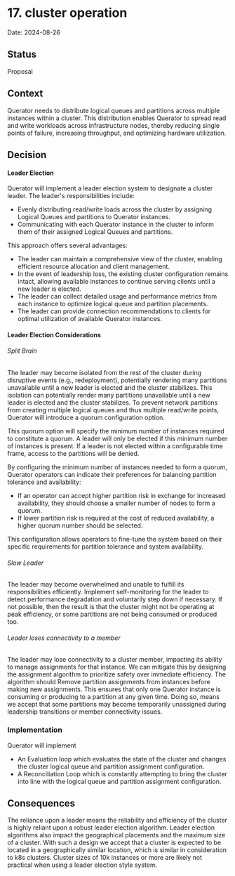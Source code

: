 # 17. cluster operation

Date: 2024-08-26

## Status

Proposal

## Context

Querator needs to distribute logical queues and partitions across multiple instances within a cluster.
This distribution enables Querator to spread read and write workloads across infrastructure nodes,
thereby reducing single points of failure, increasing throughput, and optimizing hardware utilization.

## Decision

#### Leader Election
Querator will implement a leader election system to designate a cluster leader. The leader's
responsibilities include:
- Evenly distributing read/write loads across the cluster by assigning Logical Queues and partitions
to Querator instances.
- Communicating with each Querator instance in the cluster to inform them of their assigned Logical 
Queues and partitions.

This approach offers several advantages:
- The leader can maintain a comprehensive view of the cluster, enabling efficient resource allocation
and client management.
- In the event of leadership loss, the existing cluster configuration remains intact, allowing available
instances to continue serving clients until a new leader is elected.
- The leader can collect detailed usage and performance metrics from each instance to optimize logical
queue and partition placements.
- The leader can provide connection recommendations to clients for optimal utilization of available
Querator instances.

#### Leader Election Considerations
###### Split Brain
The leader may become isolated from the rest of the cluster during disruptive events (e.g., redeployment),
potentially rendering many partitions unavailable until a new leader is elected and the cluster
stabilizes. This isolation can potentially render many partitions unavailable until a new leader
is elected and the cluster stabilizes. To prevent network partitions from creating multiple logical
queues and thus multiple read/write points, Querator will introduce a quorum configuration option.

This quorum option will specify the minimum number of instances required to constitute a quorum.
A leader will only be elected if this minimum number of instances is present. If a leader is not
elected within a configurable time frame, access to the partitions will be denied.

By configuring the minimum number of instances needed to form a quorum, Querator operators can
indicate their preferences for balancing partition tolerance and availability:

- If an operator can accept higher partition risk in exchange for increased availability,
they should choose a smaller number of nodes to form a quorum.
- If lower partition risk is required at the cost of reduced availability, a higher quorum
number should be selected.

This configuration allows operators to fine-tune the system based on their specific requirements
for partition tolerance and system availability.


###### Slow Leader
The leader may become overwhelmed and unable to fulfill its responsibilities efficiently. Implement
self-monitoring for the leader to detect performance degradation and voluntarily step down if necessary.
If not possible, then the result is that the cluster might not be operating at peak efficiency, or 
some partitions are not being consumed or produced too.

###### Leader loses connectivity to a member
The leader may lose connectivity to a cluster member, impacting its ability to manage assignments for
that instance. We can mitigate this by designing the assignment algorithm to prioritize safety over
immediate efficiency. The algorithm should Remove partition assignments from instances before making 
new assignments. This ensures that only one Querator instance is consuming or producing to a partition
at any given time. Doing so, means we accept that some partitions may become temporarily unassigned
during leadership transitions or member connectivity issues.

### Implementation
Querator will implement
- An Evaluation loop which evaluates the state of the cluster and changes the cluster logical queue
and partition assignment configuration.
- A Reconciliation Loop which is constantly attempting to bring the cluster into line with the logical 
queue and partition assignment configuration.

## Consequences
The reliance upon a leader means the reliability and efficiency of the cluster is highly reliant upon
a robust leader election algorithm. Leader election algorithms also impact the geographical placements
and the maximum size of a cluster. With such a design we accept that a cluster is expected to be located 
in a geographically similar location, which is similar in consideration to k8s clusters. Cluster sizes
of 10k instances or more are likely not practical when using a leader election style system.

